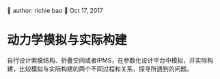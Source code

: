 🐞 author: richie bao 📅 Oct 17, 2017
# 动力学模拟与实际构建
自行设计索膜结构、折叠空间或者IPMS，在参数化设计平台中模拟，并实际构建，比较模拟与实际构建的两个不同过程和关系，探寻所遇到的问题。